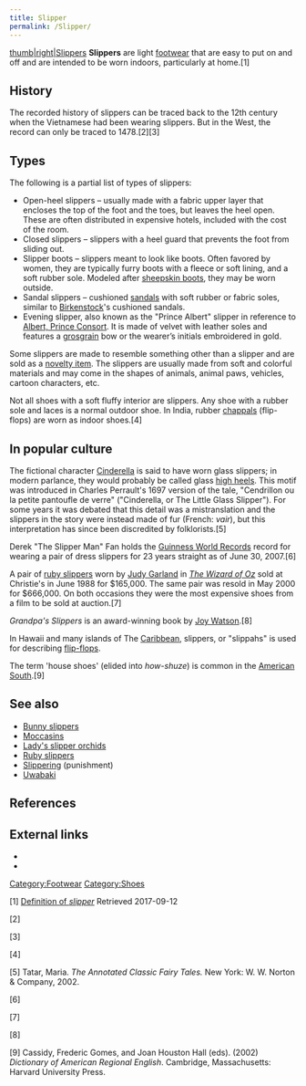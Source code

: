 ```yaml
---
title: Slipper
permalink: /Slipper/
---
```


[thumb\|right\|Slippers](/File:Boy's_Slippers_Berlin_Wool_Work.jpg "wikilink")
**Slippers** are light [footwear](/footwear "wikilink") that are easy to
put on and off and are intended to be worn indoors, particularly at
home.[1]

## History

The recorded history of slippers can be traced back to the 12th century
when the Vietnamese had been wearing slippers. But in the West, the
record can only be traced to 1478.[2][3]

## Types

The following is a partial list of types of slippers:

-   Open-heel slippers – usually made with a fabric upper layer that
    encloses the top of the foot and the toes, but leaves the heel open.
    These are often distributed in expensive hotels, included with the
    cost of the room.
-   Closed slippers – slippers with a heel guard that prevents the foot
    from sliding out.
-   Slipper boots – slippers meant to look like boots. Often favored by
    women, they are typically furry boots with a fleece or soft lining,
    and a soft rubber sole. Modeled after [sheepskin
    boots](/sheepskin_boots "wikilink"), they may be worn outside.
-   Sandal slippers – cushioned [sandals](/sandal "wikilink") with soft
    rubber or fabric soles, similar to
    [Birkenstock](/Birkenstock "wikilink")'s cushioned sandals.
-   Evening slipper, also known as the "Prince Albert" slipper in
    reference to [Albert, Prince
    Consort](/Albert,_Prince_Consort "wikilink"). It is made of velvet
    with leather soles and features a [grosgrain](/grosgrain "wikilink")
    bow or the wearer’s initials embroidered in gold.

Some slippers are made to resemble something other than a slipper and
are sold as a [novelty item](/novelty_item "wikilink"). The slippers are
usually made from soft and colorful materials and may come in the shapes
of animals, animal paws, vehicles, cartoon characters, etc.

Not all shoes with a soft fluffy interior are slippers. Any shoe with a
rubber sole and laces is a normal outdoor shoe. In India, rubber
[chappals](/chappal "wikilink") (flip-flops) are worn as indoor
shoes.[4]

## In popular culture

The fictional character [Cinderella](/Cinderella "wikilink") is said to
have worn glass slippers; in modern parlance, they would probably be
called glass [high heels](/high_heels "wikilink"). This motif was
introduced in Charles Perrault's 1697 version of the tale, "Cendrillon
ou la petite pantoufle de verre" ("Cinderella, or The Little Glass
Slipper"). For some years it was debated that this detail was a
mistranslation and the slippers in the story were instead made of fur
(French: *vair*), but this interpretation has since been discredited by
folklorists.[5]

Derek "The Slipper Man" Fan holds the [Guinness World
Records](/Guinness_World_Records "wikilink") record for wearing a pair
of dress slippers for 23 years straight as of June 30, 2007.[6]

A pair of [ruby slippers](/ruby_slippers "wikilink") worn by [Judy
Garland](/Judy_Garland "wikilink") in *[The Wizard of
Oz](/The_Wizard_of_Oz_(1939_film) "wikilink")* sold at Christie's in
June 1988 for $165,000. The same pair was resold in May 2000 for
$666,000. On both occasions they were the most expensive shoes from a
film to be sold at auction.[7]

*Grandpa's Slippers* is an award-winning book by [Joy
Watson](/Joy_Watson "wikilink").[8]

In Hawaii and many islands of The [Caribbean](/Caribbean "wikilink"),
slippers, or "slippahs" is used for describing
[flip-flops](/flip-flops "wikilink").

The term 'house shoes' (elided into *how-shuze*) is common in the
[American South](/American_South "wikilink").[9]

## See also

-   [Bunny slippers](/Bunny_slippers "wikilink")
-   [Moccasins](/Moccasin "wikilink")
-   [Lady's slipper orchids](/Lady's_slipper_orchid "wikilink")
-   [Ruby slippers](/Ruby_slippers "wikilink")
-   [Slippering](/Slippering "wikilink") (punishment)
-   [Uwabaki](/Uwabaki "wikilink")

## References

## External links

-

-

[Category:Footwear](/Category:Footwear "wikilink")
[Category:Shoes](/Category:Shoes "wikilink")

[1] [Definition of
*slipper*](https://www.collinsdictionary.com/us/dictionary/english/slipper)
Retrieved 2017-09-12

[2]

[3]

[4]

[5] Tatar, Maria. *The Annotated Classic Fairy Tales.* New York: W. W.
Norton & Company, 2002.

[6]

[7]

[8]

[9] Cassidy, Frederic Gomes, and Joan Houston Hall (eds). (2002)
*Dictionary of American Regional English*. Cambridge, Massachusetts:
Harvard University Press.